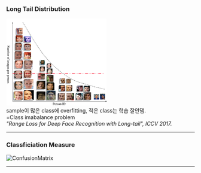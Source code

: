 ### Long Tail Distribution
![LongTailDistribuition](./image/LongTailDistribuition.png)  
sample이 많은 class에 overfitting, 적은 class는 학습 잘안댐.  
=Class imabalance problem  
_"Range Loss for Deep Face Recognition with Long-tail", ICCV 2017._  

-------------------------------------------------------

### Classficiation Measure
![ConfusionMatrix](./image/ConfusionMatrix.png)  

-------------------------------------------------------

